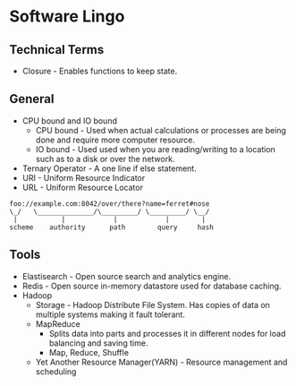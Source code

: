 # Software Lingo

## Technical Terms

- Closure - Enables functions to keep state.

## General

- CPU bound and IO bound
  - CPU bound - Used when actual calculations or processes are being done and require more computer resource.
  - IO bound - Used used when you are reading/writing to a location such as to a disk or over the network.
- Ternary Operator - A one line if else statement.
- URI - Uniform Resource Indicator
- URL - Uniform Resource Locator

```
foo://example.com:8042/over/there?name=ferret#nose
\_/   \______________/\_________/ \_________/ \__/
 |           |            |            |        |
scheme    authority      path        query     hash
```

## Tools

- Elastisearch - Open source search and analytics engine.
- Redis - Open source in-memory datastore used for database caching.
- Hadoop
  - Storage - Hadoop Distribute File System. Has copies of data on multiple systems making it fault tolerant.
  - MapReduce
    - Splits data into parts and processes it in different nodes for load balancing and saving time.
    - Map, Reduce, Shuffle
  - Yet Another Resource Manager(YARN) - Resource management and scheduling
